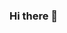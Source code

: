 ### Hi there 👋

<!--
**palomallacerda/palomallacerda** is a ✨ _special_ ✨ repository because its `README.md` (this file) appears on your GitHub profile.

Here are some ideas to get you started:

- 🔭 I’m currently a Computer Scientist student at the federal university of Alagoas
- 🌱 I’m currently learning fundamentals of cyber security  
- 💬 Let's talk about any new technology, I'm always looking to new things to learn! 
- 📫 How to reach me: https://www.linkedin.com/in/paloma-lacerda-96056a1a8/ 
- ⚡ Fun fact: I'm current learning german !
-->
